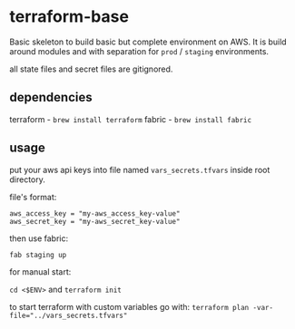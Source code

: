 terraform-base
==============

Basic skeleton to build basic but complete environment on AWS. It is build around modules and with separation for `prod` / `staging` environments.

all state files and secret files are gitignored.

dependencies
------------

terraform - `brew install terraform`
fabric - `brew install fabric`


usage
-----

put your aws api keys into file named `vars_secrets.tfvars` inside root directory.

file's format:
```
aws_access_key = "my-aws_access_key-value"
aws_secret_key = "my-aws_secret_key-value"
```

then use fabric:

`fab staging up`

for manual start:

`cd <$ENV>` and `terraform init`

to start terraform with custom variables go with:
`terraform plan -var-file="../vars_secrets.tfvars"`